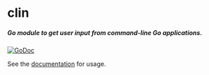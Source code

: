 [docimg]:https://godoc.org/github.com/ardnew/clin?status.svg
[docurl]:https://godoc.org/github.com/ardnew/clin

# clin
##### Go module to get user input from command-line Go applications.

[![GoDoc][docimg]][docurl]

See the [documentation][docurl] for usage.
